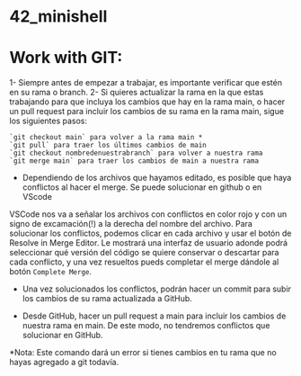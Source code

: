 # 42_minishell

# Work with GIT:
1- Siempre antes de empezar a trabajar, es importante verificar que estén en su rama o branch.
2- Si quieres actualizar la rama en la que estas trabajando para que incluya los cambios que hay en la rama main, o hacer un pull request para incluir los cambios de su rama en la rama main, sigue los siguientes pasos:

```
`git checkout main` para volver a la rama main *
`git pull` para traer los últimos cambios de main
`git checkout nombredenuestrabranch` para volver a nuestra rama
`git merge main` para traer los cambios de main a nuestra rama
```
- Dependiendo de los archivos que hayamos editado, es posible que haya conflictos al hacer el merge. Se puede solucionar en github o en VScode

VSCode nos va a señalar los archivos con conflictos en color rojo y con un signo de excamación(!) a la derecha del nombre del archivo. Para solucionar los conflictos, podemos clicar en cada archivo y usar el botón de Resolve in Merge Editor. Le mostrará una interfaz de usuario adonde podrá seleccionar qué versión del código se quiere conservar o descartar para cada conflicto, y una vez resueltos pueds completar el merge dándole al botón `Complete Merge`.

- Una vez solucionados los conflictos, podrán hacer un commit para subir los cambios de su rama actualizada a GitHub.

- Desde GitHub, hacer un pull request a main para incluir los cambios de nuestra rama en main. De este modo, no tendremos conflictos que solucionar en GitHub.

*Nota: Este comando dará un error si tienes cambios en tu rama que no hayas agregado a git todavía.